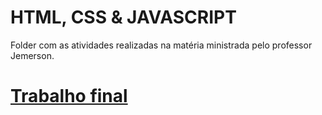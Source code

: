 # HTML, CSS & JAVASCRIPT
Folder com as atividades realizadas na matéria ministrada pelo professor Jemerson.

# [Trabalho final](/trabalho-final)